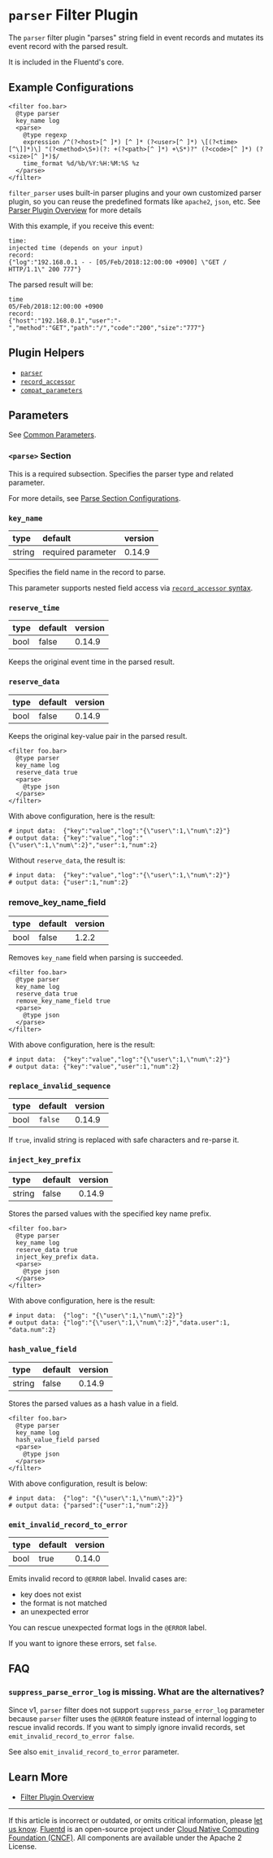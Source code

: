 # `parser` Filter Plugin

The `parser` filter plugin "parses" string field in event records and mutates
its event record with the parsed result.

It is included in the Fluentd's core.


## Example Configurations

```
<filter foo.bar>
  @type parser
  key_name log
  <parse>
    @type regexp
    expression /^(?<host>[^ ]*) [^ ]* (?<user>[^ ]*) \[(?<time>[^\]]*)\] "(?<method>\S+)(?: +(?<path>[^ ]*) +\S*)?" (?<code>[^ ]*) (?<size>[^ ]*)$/
    time_format %d/%b/%Y:%H:%M:%S %z
  </parse>
</filter>
```

`filter_parser` uses built-in parser plugins and your own customized parser
plugin, so you can reuse the predefined formats like `apache2`, `json`, etc. See
[Parser Plugin Overview](/plugins/parser/README.md) for more details

With this example, if you receive this event:

```
time:
injected time (depends on your input)
record:
{"log":"192.168.0.1 - - [05/Feb/2018:12:00:00 +0900] \"GET / HTTP/1.1\" 200 777"}
```

The parsed result will be:

```
time
05/Feb/2018:12:00:00 +0900
record:
{"host":"192.168.0.1","user":"-","method":"GET","path":"/","code":"200","size":"777"}
```


## Plugin Helpers

-   [`parser`](/developer/api-plugin-helper-parser.md)
-   [`record_accessor`](/developer/api-plugin-helper-record_accessor.md)
-   [`compat_parameters`](/developer/api-plugin-helper-compat_parameters.md)


## Parameters

See [Common Parameters](/configuration/plugin-common-parameters.md).


### `<parse>` Section

This is a required subsection. Specifies the parser type and related parameter.

For more details, see [Parse Section
Configurations](/configuration/parse-section.md).


### `key_name`

| type   | default            | version |
|:-------|:-------------------|:--------|
| string | required parameter | 0.14.9  |

Specifies the field name in the record to parse.

This parameter supports nested field access via [`record_accessor`
syntax](/developer/api-plugin-helper-record_accessor.md/#syntax).


### `reserve_time`

| type | default | version |
|:-----|:--------|:--------|
| bool | false   | 0.14.9  |

Keeps the original event time in the parsed result.


### `reserve_data`

| type | default | version |
|:-----|:--------|:--------|
| bool | false   | 0.14.9  |

Keeps the original key-value pair in the parsed result.

```
<filter foo.bar>
  @type parser
  key_name log
  reserve_data true
  <parse>
    @type json
  </parse>
</filter>
```

With above configuration, here is the result:

```
# input data:  {"key":"value","log":"{\"user\":1,\"num\":2}"}
# output data: {"key":"value","log":"{\"user\":1,\"num\":2}","user":1,"num":2}
```

Without `reserve_data`, the result is:

```
# input data:  {"key":"value","log":"{\"user\":1,\"num\":2}"}
# output data: {"user":1,"num":2}
```


### remove\_key\_name\_field

| type | default | version |
|:-----|:--------|:--------|
| bool | false   | 1.2.2   |

Removes `key_name` field when parsing is succeeded.

```
<filter foo.bar>
  @type parser
  key_name log
  reserve_data true
  remove_key_name_field true
  <parse>
    @type json
  </parse>
</filter>
```

With above configuration, here is the result:

```
# input data:  {"key":"value","log":"{\"user\":1,\"num\":2}"}
# output data: {"key":"value","user":1,"num":2}
```


### `replace_invalid_sequence`

| type | default | version |
|:-----|:--------|:--------|
| bool | `false` | 0.14.9  |

If `true`, invalid string is replaced with safe characters and re-parse it.


### `inject_key_prefix`

| type   | default | version |
|:-------|:--------|:--------|
| string | false   | 0.14.9  |

Stores the parsed values with the specified key name prefix.

```
<filter foo.bar>
  @type parser
  key_name log
  reserve_data true
  inject_key_prefix data.
  <parse>
    @type json
  </parse>
</filter>
```

With above configuration, here is the result:

```
# input data:  {"log": "{\"user\":1,\"num\":2}"}
# output data: {"log":"{\"user\":1,\"num\":2}","data.user":1, "data.num":2}
```


### `hash_value_field`

| type   | default | version |
|:-------|:--------|:--------|
| string | false   | 0.14.9  |

Stores the parsed values as a hash value in a field.

```
<filter foo.bar>
  @type parser
  key_name log
  hash_value_field parsed
  <parse>
    @type json
  </parse>
</filter>
```

With above configuration, result is below:

```
# input data:  {"log": "{\"user\":1,\"num\":2}"}
# output data: {"parsed":{"user":1,"num":2}}
```


### `emit_invalid_record_to_error`

| type | default | version |
|:-----|:--------|:--------|
| bool | true    | 0.14.0  |

Emits invalid record to `@ERROR` label. Invalid cases are:

-   key does not exist
-   the format is not matched
-   an unexpected error

You can rescue unexpected format logs in the `@ERROR` label.

If you want to ignore these errors, set `false`.


## FAQ


### `suppress_parse_error_log` is missing. What are the alternatives?

Since v1, `parser` filter does not support `suppress_parse_error_log`
parameter because `parser` filter uses the `@ERROR` feature instead of
internal logging to rescue invalid records. If you want to simply
ignore invalid records, set `emit_invalid_record_to_error false`.

See also `emit_invalid_record_to_error` parameter.


## Learn More

-   [Filter Plugin Overview](/plugins/filter/README.md)


------------------------------------------------------------------------

If this article is incorrect or outdated, or omits critical information, please
[let us know](https://github.com/fluent/fluentd-docs-gitbook/issues?state=open).
[Fluentd](http://www.fluentd.org/) is an open-source project under [Cloud Native
Computing Foundation (CNCF)](https://cncf.io/). All components are available
under the Apache 2 License.

